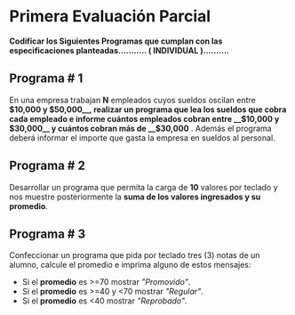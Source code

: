 # Primera Evaluación Parcial

__Codificar los Siguientes Programas que cumplan con las especificaciones planteadas...........   ( INDIVIDUAL )..........__

## Programa # 1

En una empresa trabajan __N__ empleados cuyos sueldos oscilan entre __$10,000 y $50,000__, realizar un programa que lea los sueldos que cobra cada empleado e informe cuántos empleados cobran entre __$10,000 y $30,000__ y cuántos cobran más de __$30,000__ . Además el programa deberá informar el importe que gasta la empresa en sueldos al personal.

## Programa # 2

Desarrollar un programa que permita la carga de __10__ valores por teclado y nos muestre posteriormente la __suma de los valores ingresados y su promedio__.

## Programa # 3

Confeccionar un programa que pida por teclado tres (3) notas de un alumno, calcule el promedio e imprima alguno de estos mensajes:
- Si el  __promedio__ es >=70 mostrar *"Promovido"*.
- Si el __promedio__ es >=40 y <70 mostrar *"Regular"*.
- Si el __promedio__ es <40 mostrar *"Reprobado"*.

